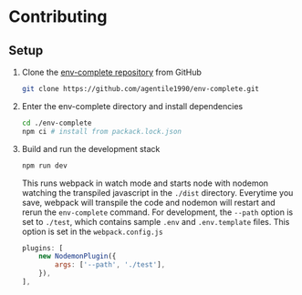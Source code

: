 # Contributing

## Setup

1. Clone the [env-complete repository](https://github.com/agentile1990/env-complete) from GitHub
    ``` bash
    git clone https://github.com/agentile1990/env-complete.git
    ```
1. Enter the env-complete directory and install dependencies
    ``` bash
    cd ./env-complete 
    npm ci # install from packack.lock.json
    ```
1. Build and run the development stack
    ``` bash
    npm run dev
    ```
    This runs webpack in watch mode and starts node with nodemon watching the transpiled javascript in the `./dist` directory. Everytime you save, webpack will transpile the code and nodemon will restart and rerun the `env-complete` command. For development, the `--path` option is set to `./test`, which contains sample `.env` and `.env.template` files. This option is set in the `webpack.config.js`

    ``` javascript
    plugins: [
        new NodemonPlugin({
            args: ['--path', './test'],
        }),
    ],
    ```
